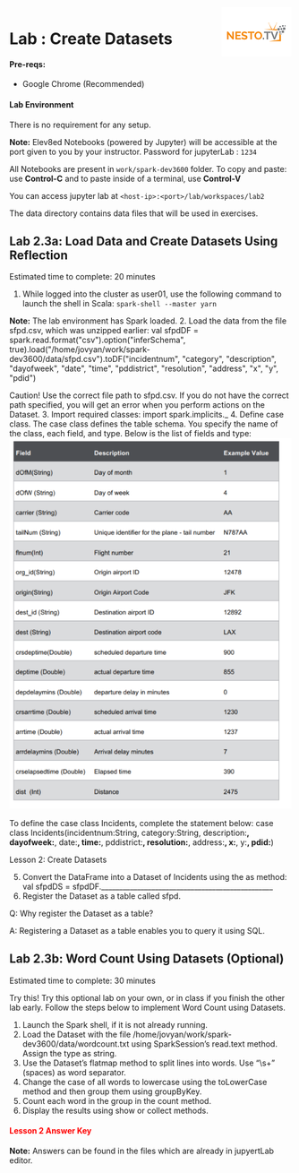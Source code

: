 <img align="right" src="../logo-small.png">

# Lab : Create Datasets

#### Pre-reqs:
- Google Chrome (Recommended)

#### Lab Environment
There is no requirement for any setup.

**Note:** Elev8ed Notebooks (powered by Jupyter) will be accessible at the port given to you by your instructor. Password for jupyterLab : `1234`

All Notebooks are present in `work/spark-dev3600` folder. To copy and paste: use **Control-C** and to paste inside of a terminal, use **Control-V**

You can access jupyter lab at `<host-ip>:<port>/lab/workspaces/lab2`

The data directory contains data files that will be used in exercises.

## Lab 2.3a: Load Data and Create Datasets Using Reflection
Estimated time to complete: 20 minutes

1. While logged into the cluster as user01, use the following command to launch the shell in Scala: `spark-shell --master yarn`

**Note:** The lab environment has Spark loaded.
2. Load the data from the file sfpd.csv, which was unzipped earlier:
val sfpdDF = spark.read.format("csv").option("inferSchema",
true).load("/home/jovyan/work/spark-dev3600/data/sfpd.csv").toDF("incidentnum",
"category", "description", "dayofweek", "date", "time",
"pddistrict", "resolution", "address", "x", "y", "pdid")

Caution! Use the correct file path to sfpd.csv. If you do not have the correct path
specified, you will get an error when you perform actions on the Dataset.
3. Import required classes:
import spark.implicits._
4. Define case class. The case class defines the table schema. You specify the name of the class,
each field, and type. Below is the list of fields and type:
![](../images/19.png)

To define the case class Incidents, complete the statement below:
case class Incidents(incidentnum:String, category:String,
description:__________, dayofweek:__________, date:__________,
time:__________, pddistrict:__________, resolution:__________,
address:__________, x:__________, y:__________, pdid:__________)

Lesson 2: Create Datasets

5. Convert the DataFrame into a Dataset of Incidents using the as method:
val sfpdDS = sfpdDF.________________________________________________
6. Register the Dataset as a table called sfpd.

Q: Why register the Dataset as a table?

A: Registering a Dataset as a table enables you to query it using SQL.

## Lab 2.3b: Word Count Using Datasets (Optional)

Estimated time to complete: 30 minutes

Try this! Try this optional lab on your own, or in class if you finish the other lab early. Follow
the steps below to implement Word Count using Datasets.
1. Launch the Spark shell, if it is not already running.
2. Load the Dataset with the file /home/jovyan/work/spark-dev3600/data/wordcount.txt using SparkSession’s
read.text method. Assign the type as string.
3. Use the Dataset’s flatmap method to split lines into words. Use “\\s+” (spaces) as word
separator.
4. Change the case of all words to lowercase using the toLowerCase method and then group them
using groupByKey.
5. Count each word in the group in the count method.
6. Display the results using show or collect methods.

<h4><span style="color:red;">Lesson 2 Answer Key</span></h4>

**Note:** Answers can be found in the files which are already in jupyertLab editor.
